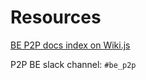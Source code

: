 # Resources

[BE P2P docs index on Wiki.js](https://wikijs.deriv.cloud/en/engineering/backend/p2p)

P2P BE slack channel: `#be_p2p`